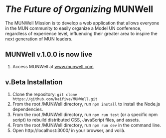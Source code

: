 # *The Future of Organizing* MUNWell
The MUNWell Mission is to develop a web application that allows everyone in the MUN community to easily organize a Model UN conference, regardless of experience level, influencing their greater area to inspire the next generation of MUN leaders.

## MUNWell v.1.0.0 is now live
1. Access MUNWell at www.munwell.com

## v.Beta Installation
1. Clone the repository: ```git clone https://github.com/kaifive/MUNWell.git```
2. From the root /MUNWell directory, run ```npm install``` to install the Node.js dependencies.
3. From the root /MUNWell directory, run ```npm run test``` (or a specific npm script) to rebuild distributed CSS, JavaScript files, and assets.
4. From the root /MUNWell directory, run ```npm run dev``` in the command line.
5. Open http://localhost:3000/ in your browser, and voilà.

